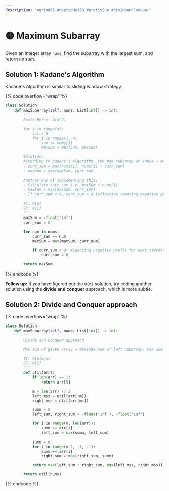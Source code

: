 ```yaml
---
description: '#grind75 #neetcode150 #prefixSum #divideAndConquer'
---
```


# 🟡 Maximum Subarray

Given an integer array `nums`, find the subarray with the largest sum, and return _its sum_.

## Solution 1: Kadane's Algorithm

Kadane's Algorithm is similar to sliding window strategy.

{% code overflow="wrap" %}
```python
class Solution:
    def maxSubArray(self, nums: List[int]) -> int:
        '''
        Brute Force: O(n^2)

        for i in range(n):
            sum = 0
            for j in range(i, n)
                sum += nums[j]
                maxSum = max(sum, maxSum)

        Solution: 
        According to Kadane's algorithm, the max subarray at index i max(nums[i], nums[i] + curr_sum@(i-1)). The second option will be chosen when maxSum[i-1] > 0.
        - curr_sum = max(nums[i], nums[i] + curr_sum)
        - maxSum = max(maxSum, curr_sum
        
        Another way of implementing this:
        - Calculate curr_sum i.e. maxSum + nums[i]
        - maxSum = max(maxSum, curr_sum)
        - If curr_sum < 0, curr_sum = 0 (effective removing negative prefix)
        
        TC: O(n)
        SC: O(1)
        '''
        maxSum = -float('inf')
        curr_sum = 0
        
        for num in nums:
            curr_sum += num
            maxSum = max(maxSum, curr_sum)

            if curr_sum < 0: #ignoring negative prefix for next iteration 
                curr_sum = 0  

        return maxSum
```
{% endcode %}

**Follow up:** If you have figured out the `O(n)` solution, try coding another solution using the **divide and conquer** approach, which is more subtle.

## Solution 2: Divide and Conquer approach

{% code overflow="wrap" %}
```python
class Solution:
    def maxSubArray(self, nums: List[int]) -> int:
        '''
        Divide and Conquer approach

        Max sum of given array = max(max sum of left subarray, max sum of right subarray, sum of array whose index starts in left array and ends in right array)
        
        TC: O(nlogn)
        SC: O(1)
        '''
        def util(arr):
            if len(arr) == 1:
                return arr[0]

            m = len(arr) // 2
            left_mss = util(arr[:m])
            right_mss = util(arr[m:])

            summ = 0
            left_sum, right_sum = -float('inf'), -float('inf')

            for i in range(m, len(arr)):
                summ += arr[i]
                left_sum = max(summ, left_sum)

            summ = 0
            for i in range(m-1, -1, -1):
                summ += arr[i]
                right_sum = max(right_sum, summ)

            return max(left_sum + right_sum, max(left_mss, right_mss))

        return util(nums)
```
{% endcode %}
